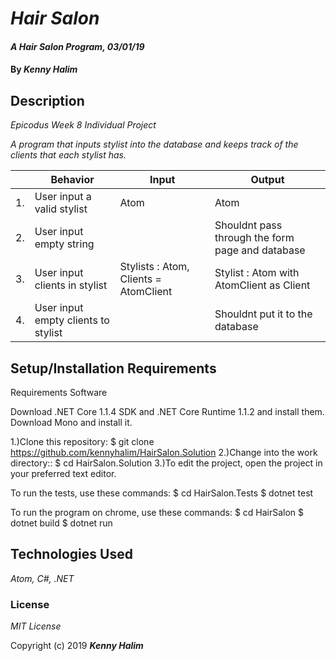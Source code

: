 # _Hair Salon_

#### _A Hair Salon Program, 03/01/19_

#### By _**Kenny Halim**_

## Description

_Epicodus Week 8 Individual Project_

_A program that inputs stylist into the database and keeps track of the clients that each stylist has._

|| Behavior  | Input  | Output  |
|---|---|---|---|
|1.| User input a valid stylist  | Atom   | Atom |
|2.| User input empty string |  | Shouldnt pass through the form page and database  |
|3.| User input clients in stylist | Stylists : Atom, Clients = AtomClient   | Stylist : Atom with AtomClient as Client  |
|4.| User input empty clients to stylist |  | Shouldnt put it to the database |



## Setup/Installation Requirements

Requirements Software

Download .NET Core 1.1.4 SDK and .NET Core Runtime 1.1.2 and install them.
Download Mono and install it.

1.)Clone this repository: $ git clone https://github.com/kennyhalim/HairSalon.Solution
2.)Change into the work directory:: $ cd HairSalon.Solution
3.)To edit the project, open the project in your preferred text editor.

To run the tests, use these commands: $ cd HairSalon.Tests $ dotnet test

To run the program on chrome, use these commands: $ cd HairSalon $ dotnet build $ dotnet run


## Technologies Used

_Atom, C#, .NET_

### License

*MIT License*

Copyright (c) 2019 **_Kenny Halim_**
